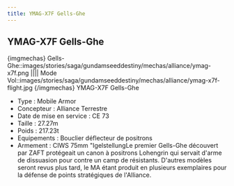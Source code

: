 ```yaml
---
title: YMAG-X7F Gells-Ghe
---
```


YMAG-X7F Gells-Ghe
------------------

{imgmechas}
Gells-Ghe::images/stories/saga/gundamseeddestiny/mechas/alliance/ymag-x7f.png
||||
Mode Vol::images/stories/saga/gundamseeddestiny/mechas/alliance/ymag-x7f-flight.jpg
{/imgmechas}
YMAG-X7F Gells-Ghe   
  
- Type : Mobile Armor  
- Concepteur : Alliance Terrestre  
- Date de mise en service : CE 73  
- Taille : 27.27m  
- Poids : 217.23t  
- Equipements : Bouclier déflecteur de positrons  
- Armement : CIWS 75mm "IgelstellungLe premier Gells-Ghe découvert par ZAFT protégeait un canon à positrons Lohengrin qui servait d'arme de dissuasion pour contre un camp de résistants. D'autres modèles seront revus plus tard, le MA étant produit en plusieurs exemplaires pour la défense de points stratégiques de l'Alliance.

